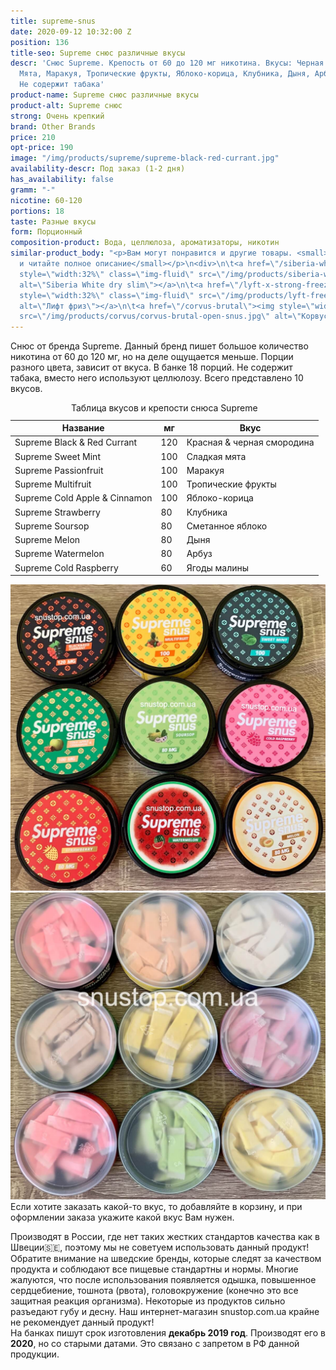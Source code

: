 ```yaml
---
title: supreme-snus
date: 2020-09-12 10:32:00 Z
position: 136
title-seo: Supreme снюс различные вкусы
descr: 'Снюс Supreme. Крепость от 60 до 120 мг никотина. Вкусы: Черная смородина,
  Мята, Маракуя, Тропические фрукты, Яблоко-корица, Клубника, Дыня, Арбуз, Малина.
  Не содержит табака'
product-name: Supreme снюс различные вкусы
product-alt: Supreme снюс
strong: Очень крепкий
brand: Other Brands
price: 210
opt-price: 190
image: "/img/products/supreme/supreme-black-red-currant.jpg"
availability-descr: Под заказ (1-2 дня)
has_availability: false
gramm: "-"
nicotine: 60-120
portions: 18
taste: Разные вкусы
form: Порционный
composition-product: Вода, целлюлоза, ароматизаторы, никотин
similar-product_body: "<p>Вам могут понравится и другие товары. <small>Жмите на картинки
  и читайте полное описание</small></p>\n<div>\n\t<a href=\"/siberia-white-dry-slim\"><img
  style=\"width:32%\" class=\"img-fluid\" src=\"/img/products/siberia-white-dry-slim/siberia-open-and-cryo.jpg\"
  alt=\"Siberia White dry slim\"></a>\n\t<a href=\"/lyft-x-strong-freeze-slim-white\"><img
  style=\"width:32%\" class=\"img-fluid\" src=\"/img/products/lyft-freeze/lyft-freeze-open.jpg\"
  alt=\"Лифт фриз\"></a>\n\t<a href=\"/corvus-brutal\"><img style=\"width:32%\" class=\"img-fluid\"
  src=\"/img/products/corvus/corvus-brutal-open-snus.jpg\" alt=\"Корвус брутал\"></a>\n</div>"
---
```


Снюс от бренда Supreme.  Данный бренд пишет большое количество никотина от 60 до 120 мг, но на деле ощущается меньше. Порции разного цвета, зависит от вкуса. В банке 18 порций. Не содержит табака, вместо него используют целлюлозу. Всего представлено 10 вкусов.
<table class="table table-sm">
	<caption>Таблица вкусов и крепости снюса Supreme</caption>
	<thead>
		<tr>
			<th scope="col">Название</th>
			<th scope="col">мг</th>
			<th scope="col">Вкус</th>
		</tr>
	</thead>
	<tbody>
		<tr>
			<td>Supreme Black & Red Currant</td>
			<td>120</td>
			<td>Красная & черная смородина</td>
		</tr>
		<tr>
			<td>Supreme Sweet Mint</td>
			<td>100</td>
			<td>Сладкая мята</td>
		</tr>
		<tr>
			<td>Supreme Passionfruit</td>
			<td>100</td>
			<td>Маракуя</td>
		</tr>
		<tr>
			<td>Supreme Multifruit</td>
			<td>100</td>
			<td>Тропические фрукты</td>
		</tr>
		<tr>
			<td>Supreme Cold Apple & Cinnamon</td>
			<td>100</td>
			<td>Яблоко-корица</td>
		</tr>	
		<tr>
			<td>Supreme Strawberry</td>
			<td>80</td>
			<td>Клубника</td>
		</tr>
		<tr>
			<td>Supreme Soursop</td>
			<td>80</td>
			<td>Сметанное яблоко</td>
		</tr>
		<tr>
			<td>Supreme Melon</td>
			<td>80</td>
			<td>Дыня</td>
		</tr>
		<tr>
			<td>Supreme Watermelon</td>
			<td>80</td>
			<td>Арбуз</td>
		</tr>
		<tr>
			<td>Supreme Cold Raspberry</td>
			<td>60</td>
			<td>Ягоды малины</td>
		</tr>
	</tbody>
</table>
<div class="popup-gallery d-flex mb-2">
	<a class="mr-2" href="/img/products/supreme/supreme-snus-all.jpg" title="Все вкусы снюса Supreme"><img class="img-fluid" src="/img/products/supreme/supreme-snus-all.jpg" alt="Снюс supreme"></a>
	<a href="/img/products/supreme/supreme-all-snus.jpg" title="Цвет порций снюса Supreme"><img class="img-fluid" src="/img/products/supreme/supreme-all-snus.jpg" alt="Снюс supreme пакетики"></a>
</div>
Если хотите заказать какой-то вкус, то добавляйте в корзину, и при оформлении заказа укажите какой вкус Вам нужен.

Производят в России, где нет таких жестких стандартов качества как в Швеции🇸🇪, поэтому мы не советуем использовать данный продукт! Обратите внимание на шведские бренды, которые следят за качеством продукта и соблюдают все пищевые стандартны и нормы. Многие жалуются, что после использования появляется одышка, повышенное сердцебиение, тошнота (рвота), головокружение (конечно это все защитная реакция организма). Некоторые из продуктов сильно разъедают губу и десну. Наш интернет-магазин snustop.com.ua крайне не рекомендует данный продукт!<br>
На банках пишут срок изготовления **декабрь 2019 год**. Производят его в **2020**, но со старыми датами. Это связано с запретом в РФ данной продукции.